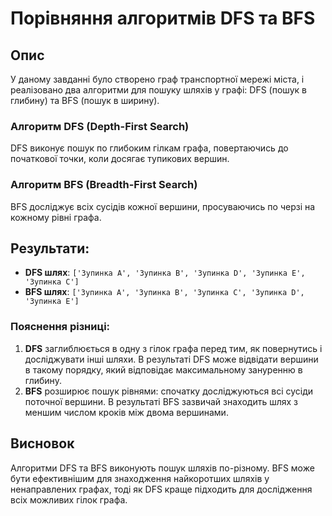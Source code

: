 # Порівняння алгоритмів DFS та BFS

## Опис
У даному завданні було створено граф транспортної мережі міста, і реалізовано два алгоритми для пошуку шляхів у графі: DFS (пошук в глибину) та BFS (пошук в ширину).

### Алгоритм DFS (Depth-First Search)
DFS виконує пошук по глибоким гілкам графа, повертаючись до початкової точки, коли досягає тупикових вершин.

### Алгоритм BFS (Breadth-First Search)
BFS досліджує всіх сусідів кожної вершини, просуваючись по черзі на кожному рівні графа.

## Результати:

- **DFS шлях**: `['Зупинка A', 'Зупинка B', 'Зупинка D', 'Зупинка E', 'Зупинка C']`
- **BFS шлях**: `['Зупинка A', 'Зупинка B', 'Зупинка C', 'Зупинка D', 'Зупинка E']`

### Пояснення різниці:
1. **DFS** заглиблюється в одну з гілок графа перед тим, як повернутись і досліджувати інші шляхи. В результаті DFS може відвідати вершини в такому порядку, який відповідає максимальному зануренню в глибину.
2. **BFS** розширює пошук рівнями: спочатку досліджуються всі сусіди поточної вершини. В результаті BFS зазвичай знаходить шлях з меншим числом кроків між двома вершинами.

## Висновок
Алгоритми DFS та BFS виконують пошук шляхів по-різному. BFS може бути ефективнішим для знаходження найкоротших шляхів у ненаправлених графах, тоді як DFS краще підходить для дослідження всіх можливих гілок графа.
